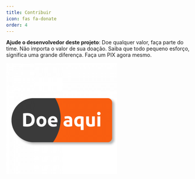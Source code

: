 ```yaml
---
title: Contribuir
icon: fas fa-donate
order: 4
---
```



 **Ajude o desenvolvedor deste projeto**: Doe qualquer valor, faça parte do time.
 Não importa o valor de sua doação. Saiba que todo pequeno esforço, significa uma grande diferença.
 Faça um PIX agora mesmo. 
 
![PIX](https://raw.githubusercontent.com/sistemanpdvs/sistemanpdvs.github.io/master/assets/img/sample/donate.png)
